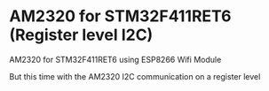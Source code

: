 # AM2320 for STM32F411RET6 (Register level I2C)
AM2320 for STM32F411RET6 using ESP8266 Wifi Module

But this time with the AM2320 I2C communication on a register level
